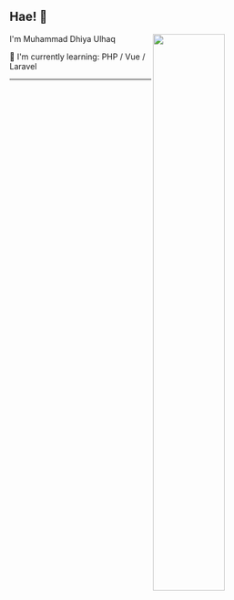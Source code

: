 ## Hae! :wave:

<picture>
    <source media="(prefers-color-scheme: dark)" srcset="https://github-readme-stats.vercel.app/api?username=dyawul&theme=dark&show_icons=true">
    <img align="right" width="50%" src="https://github-readme-stats.vercel.app/api?username=dyawul&show_icons=true">
</picture>

I'm Muhammad Dhiya Ulhaq

:page_with_curl: I'm currently learning: PHP / Vue / Laravel


---

